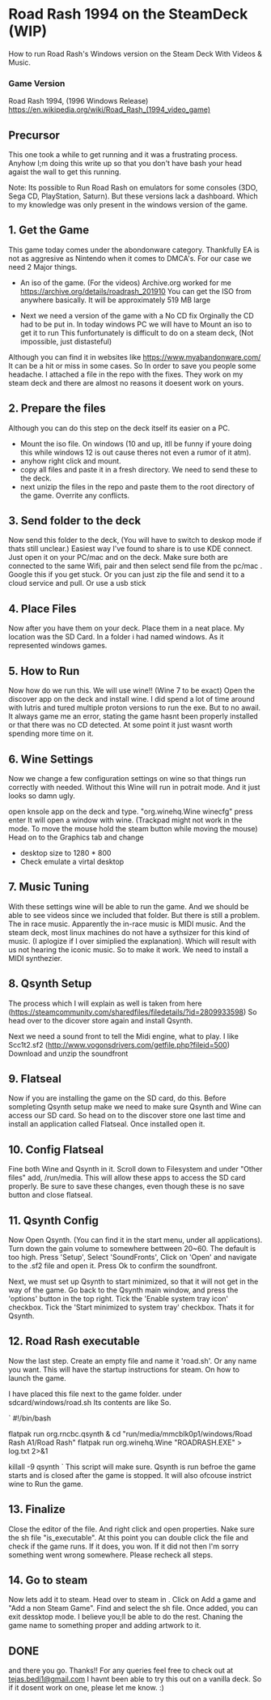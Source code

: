 # Road Rash 1994 on the SteamDeck (WIP)
[//]: # (Insert Image you posed on Reddit)
How to run Road Rash's Windows version on the Steam Deck With Videos &amp; Music.

### Game Version
Road Rash 1994, (1996 Windows Release)
https://en.wikipedia.org/wiki/Road_Rash_(1994_video_game)

## Precursor
This one took a while to get running and it was a frustrating process.
Anyhow I;m doing this write up so that you don't have bash your head agaist the wall
to get this running.

Note: Its possible to Run Road Rash on emulators for some consoles (3DO, Sega CD, PlayStation, Saturn). But these versions 
lack a dashboard. Which to my knowledge was only present in the windows version of the game.

## 1. Get the Game
This game today comes under the abondonware category. Thankfully EA is not as aggresive as Nintendo when 
it comes to DMCA's.
For our case we need 2 Major things. 
- An iso of the game. (For the videos) Archive.org worked for me 
https://archive.org/details/roadrash_201910
You can get the ISO from anywhere basically. It will be approximately 519 MB large

- Next we need a version of the game with a No CD fix
Orginally the CD had to be put in. In today windows PC we will have to Mount an iso to get it to run
This funfortunately is difficult to do on a steam deck, (Not impossible, just distasteful)

Although you can find it in websites like https://www.myabandonware.com/
It can be a hit or miss in some cases. So In order to save you people some headache. 
I attached a file in the repo with the fixes. They work on my steam deck and 
there are almost no reasons it doesent work on yours.

## 2. Prepare the files
Although you can do this step on the deck itself its easier on a PC. 
- Mount the iso file. On windows (10 and up, itll be funny if youre doing this while windows 12 is out cause theres not even a rumor of it atm).  
- anyhow right click and mount. 
- copy all files and paste it in a fresh directory. We need to send these to the deck.
- next unizip the files in the repo and paste them to the root directory of the game. Overrite any conflicts.

## 3. Send folder to the deck
Now send this folder to the deck, (You will have to switch to deskop mode if thats still unclear.) 
Easiest way I've found to share is to use KDE connect. Just open it on your PC/mac and
on the deck. Make sure both are connected to the same Wifi, pair and then select send file from the pc/mac . 
Google this if you get stuck. 
Or you can just zip the file and send it to a cloud service and pull. Or use a usb stick

## 4. Place Files
Now after you have them on your deck. Place them in a neat place. My location was the SD Card. In a folder i had named windows.
As it represented windows games.

## 5. How to Run
Now how do we run this. We will use wine!! (Wine 7 to be exact) Open the discover app on the deck and install wine.
I did spend a lot of time around with lutris and tured multiple proton versions to run the exe. But to no awail.
It always game me an error, stating the game hasnt been properly installed or that there was no CD detected. 
At some point it just wasnt worth spending more time on it.

## 6. Wine Settings
Now we change a few configuration settings  on wine so that things run correctly with needed.
Without this Wine will run in potrait mode. And it just looks so damn ugly.

open knsole app on the deck and type. "org.winehq.Wine winecfg" press enter 
It will open a window with wine. (Trackpad might not work in the mode. To move the mouse hold the steam button while moving the mouse)
Head on to the Graphics tab and change 
- desktop size to 1280 * 800
- Check emulate a virtal desktop

## 7. Music Tuning
With these settings wine will be able to run the game. And we should be able to see videos since we included that folder.
But there is still a problem. The in race music. Apparently the in-race music is MIDI music. And the steam deck, most linux machines 
do not have a sythsizer for this kind of music. (I aplogize if I over simiplied the explanation). 
Which will result with us not hearing the iconic music. So to make it work.
We need to install a MIDI synthezier. 

## 8. Qsynth Setup 
The process which I will explain as well is taken from here (https://steamcommunity.com/sharedfiles/filedetails/?id=2809933598)
So head over to the dicover store again and install Qsynth.

Next we need a sound front to tell the Midi engine, what to play. I like Scc1t2.sf2 (http://www.vogonsdrivers.com/getfile.php?fileid=500)
Download and unzip the soundfront

## 9. Flatseal
Now if you are installing the game on the SD card, do this. Before sompleting Qsynth setup make we need to make sure Qsynth and Wine can 
access our SD card. So head on to the discover store one last time and install an application called Flatseal. Once installed open it.

## 10. Config Flatseal
Fine both Wine and Qsynth in it. Scroll down to Filesystem and under "Other files" add, /run/media. This will allow these apps to access the 
SD card properly. Be sure to save these changes, even though these is no save button and close flatseal.

## 11. Qsynth Config
Now Open Qsynth. (You can find it in the start menu, under all applications). Turn down the gain volume to somewhere bettween 20~60. The 
default is too high. Press 'Setup', Select 'SoundFronts', Click on 'Open' and navigate to the .sf2 file and open it. Press Ok to confirm the soundfront.

 Next, we must set up Qsynth to start minimized, so that it will not get in the way of the game.
Go back to the Qsynth main window, and press the 'options' button in the top right.
Tick the 'Enable system tray icon' checkbox.
Tick the 'Start minimized to system tray' checkbox.
Thats it for Qsynth. 

## 12. Road Rash executable
Now the last step. Create an empty file and name it 'road.sh'. Or any name you want.
This will have the startup instructions for steam. On how to launch the game.

I have placed this file next to the game folder. under sdcard/windows/road.sh
Its contents are like So. 

`
#!/bin/bash

flatpak run org.rncbc.qsynth &
cd "run/media/mmcblk0p1/windows/Road Rash A1/Road Rash"
flatpak run org.winehq.Wine "ROADRASH.EXE" > log.txt 2>&1

killall -9 qsynth 
`
This script will make sure. Qsynth is run befroe the game starts and is closed after the game is stopped.
It will also ofcouse instrict wine to Run the game.

## 13. Finalize
Close the editor of the file. And right click and open properties. Nake sure the sh file "is_executable".
At this point you can double click the file and check if the game runs. If it does, you won. If it did not then I'm 
sorry something went wrong somewhere. Please recheck all steps.

## 14. Go to steam 
Now lets add it to steam. Head over to steam in . Click on Add a game and "Add a non Steam Game". Find and select the sh file.
Once added, you can exit dessktop mode. I believe you;ll be able to do the rest. Chaning the game name to something proper and adding artwork to it.

## DONE
and there you go. Thanks!!
For any queries feel free to check out at tejas.bedi1@gmail.com
I havnt been able to try this out on a vanilla deck. So if it dosent work on one, please let me know. :)








